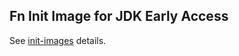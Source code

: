 ## Fn Init Image for JDK Early Access 

See [init-images](https://medium.com/fnproject/even-wider-language-support-in-fn-with-init-images-a7a1b3135a6e) details.

